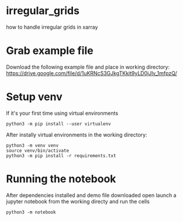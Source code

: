 # irregular_grids
how to handle irregular grids in xarray

# Grab example file
Download the following example file and place in working directory: https://drive.google.com/file/d/1uKRNcS3GJkgTKkit9yLD0jJlv_1mfpzQ/

# Setup venv 
If it's your first time using virtual environments
``` 
python3 -m pip install --user virtualenv
```
After instally virtual environments in the working directory:
```
python3 -m venv venv
source venv/bin/activate
python3 -m pip install -r requirements.txt
```

# Running the notebook
After dependencies installed and demo file downloaded open launch a jupyter notebook from the working directy and run the cells
```
python3 -m notebook
```
